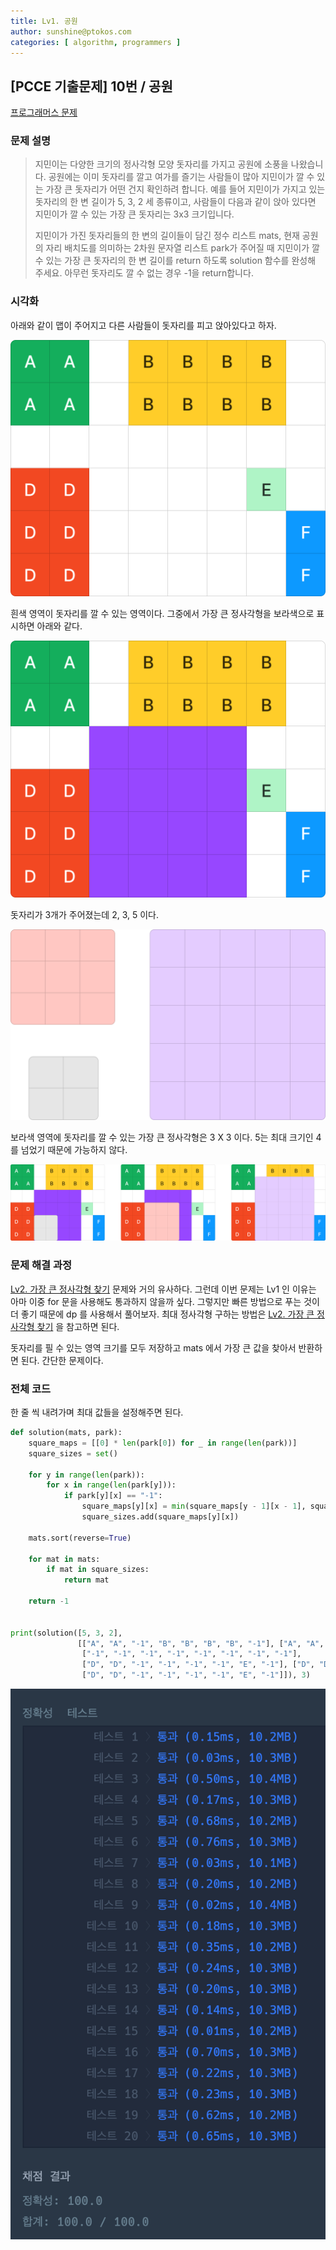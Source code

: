 ```yaml
---
title: Lv1. 공원
author: sunshine@ptokos.com
categories: [ algorithm, programmers ]
---
```


## [PCCE 기출문제] 10번 / 공원

[프로그래머스 문제](https://school.programmers.co.kr/learn/courses/30/lessons/340198)

### 문제 설명

> 지민이는 다양한 크기의 정사각형 모양 돗자리를 가지고 공원에 소풍을 나왔습니다. 공원에는 이미 돗자리를 깔고 여가를 즐기는 사람들이 많아 지민이가 깔 수 있는 가장 큰 돗자리가 어떤 건지 확인하려 합니다. 예를 들어 지민이가 가지고 있는 돗자리의 한 변 길이가 5, 3, 2 세 종류이고, 사람들이 다음과 같이 앉아 있다면 지민이가 깔 수 있는 가장 큰 돗자리는 3x3 크기입니다.
> 
> 지민이가 가진 돗자리들의 한 변의 길이들이 담긴 정수 리스트 mats, 현재 공원의 자리 배치도를 의미하는 2차원 문자열 리스트 park가 주어질 때 지민이가 깔 수 있는 가장 큰 돗자리의 한 변 길이를 return 하도록 solution 함수를 완성해 주세요. 아무런 돗자리도 깔 수 없는 경우 -1을 return합니다.

### 시각화

아래와 같이 맵이 주어지고 다른 사람들이 돗자리를 피고 앉아있다고 하자.

![공원-1.png](/assets/img/algorithm/공원-1.png)

흰색 영역이 돗자리를 깔 수 있는 영역이다. 그중에서 가장 큰 정사각형을 보라색으로 표시하면 아래와 같다.

![공원-2.png](/assets/img/algorithm/공원-2.png)

돗자리가 3개가 주어졌는데 2, 3, 5 이다.

![공원-3.png](/assets/img/algorithm/공원-3.png)

보라색 영역에 돗자리를 깔 수 있는 가장 큰 정사각형은 3 X 3 이다.
5는 최대 크기인 4를 넘었기 때문에 가능하지 않다.

![공원-4.png](/assets/img/algorithm/공원-4.png)



### 문제 해결 과정
[Lv2. 가장 큰 정사각형 찾기](/가장-큰_정사각형_찾기/) 문제와 거의 유사하다. 그런데 이번 문제는 Lv1 인 이유는 아마 이중 for 문을 사용해도 통과하지 않을까 싶다.
그렇지만 빠른 방법으로 푸는 것이 더 좋기 때문에 dp 를 사용해서 풀어보자. 최대 정사각형 구하는 방법은 [Lv2. 가장 큰 정사각형 찾기](/가장-큰_정사각형_찾기/) 을 참고하면 된다.

돗자리를 필 수 있는 영역 크기를 모두 저장하고 mats 에서 가장 큰 값을 찾아서 반환하면 된다. 간단한 문제이다.
 
### 전체 코드
한 줄 씩 내려가며 최대 값들을 설정해주면 된다.

```python
def solution(mats, park):
    square_maps = [[0] * len(park[0]) for _ in range(len(park))]
    square_sizes = set()

    for y in range(len(park)):
        for x in range(len(park[y])):
            if park[y][x] == "-1":
                square_maps[y][x] = min(square_maps[y - 1][x - 1], square_maps[y - 1][x], square_maps[y][x - 1]) + 1
                square_sizes.add(square_maps[y][x])

    mats.sort(reverse=True)

    for mat in mats:
        if mat in square_sizes:
            return mat

    return -1


print(solution([5, 3, 2],
               [["A", "A", "-1", "B", "B", "B", "B", "-1"], ["A", "A", "-1", "B", "B", "B", "B", "-1"],
                ["-1", "-1", "-1", "-1", "-1", "-1", "-1", "-1"],
                ["D", "D", "-1", "-1", "-1", "-1", "E", "-1"], ["D", "D", "-1", "-1", "-1", "-1", "-1", "F"],
                ["D", "D", "-1", "-1", "-1", "-1", "E", "-1"]]), 3)

```

![공원-5.png](/assets/img/algorithm/공원-5.png)
